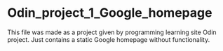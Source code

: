 # Odin_project_1_Google_homepage
This file was made as a project given by programming learning site Odin project. Just contains a static Google homepage without functionality.
